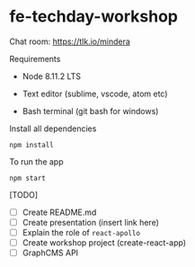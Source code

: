 # fe-techday-workshop


Chat room: https://tlk.io/mindera

Requirements
- Node  8.11.2 LTS

- Text editor (sublime, vscode, atom etc)

- Bash terminal (git bash for windows)

Install all dependencies
```
npm install
```

To run the app
```
npm start
```
[TODO]

- [ ] Create README.md
- [ ] Create presentation (insert link here)
- [ ] Explain the role of `react-apollo`
- [ ] Create workshop project (create-react-app)
- [ ] GraphCMS API
